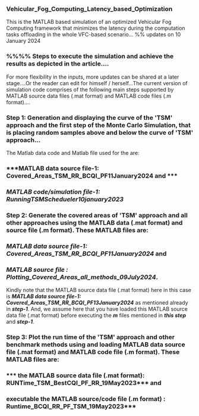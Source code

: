### Vehicular_Fog_Computing_Latency_based_Optimization
This is the MATLAB based simulation of an optimized Vehicular Fog Computing framework that minimizes the latency during the computation tasks offloading in the whole VFC-based scenario...
%% updates on 10 January 2024  
### %%%% Steps to execute the simulation and achieve the results as depicted in the article.... 
For more flexibility in the inputs, more updates can be shared at a later stage....Or the reader can edit for himself / herself...The current version of simulation code comprises of the following main steps supported by MATLAB source data files (.mat format) and MATLAB code files (.m format)....
### Step 1: Generation and displaying the curve of the 'TSM' approach and the first step of the Monte Carlo Simulation, that is placing random samples above and below the curve of 'TSM' approach...
The Matlab data code and Matlab file used for the are: 
### ***MATLAB data source file-1: Covered_Areas_TSM_RR_BCQI_PF11January2024 and *** 
### ***MATLAB code/simulation file-1: RunningTSMSchedueler10january2023*** 

### Step 2: Generate the covered areas of 'TSM' approach and all other approaches using the MATLAB data (.mat format) and source file (.m format). These MATLAB files are:
### ***MATLAB data source file-1: Covered_Areas_TSM_RR_BCQI_PF11January2024*** and
### ***MATLAB source file : Plotting_Covered_Areas_all_methods_09July2024***. 
Kindly note that the MATLAB source data file (.mat format) here in this case is ***MATLAB data source file-1: Covered_Areas_TSM_RR_BCQI_PF13January2024*** as mentioned already in ***step-1***. And, we assume here that you have loaded this MATLAB source data file (.mat format) before executing the ***m*** files mentioned in ***this step*** and ***step-1***.

### Step 3: Plot the run time of the 'TSM' approach and other benchmark methods using and loading MATLAB data source file (.mat format) and MATLAB code file (.m format). These MATLAB files are:
### *** the MATLAB source data file (.mat format): RUNTime_TSM_BestCQI_PF_RR_19May2023***  and 
### executable the MATLAB source/code file (.m format) : Runtime_BCQI_RR_PF_TSM_19May2023***
